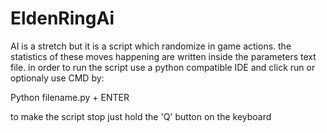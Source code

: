 # EldenRingAi
 
AI is a stretch but it is a script which randomize in game actions. the statistics of these moves happening are written inside the parameters text file.
in order to run the script use a python compatible IDE and click run or optionaly use CMD by:

Python filename.py + ENTER

to make the script stop just hold the 'Q' button on the keyboard
